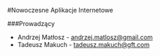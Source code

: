 #Nowoczesne Aplikacje Internetowe

###Prowadzący
* Andrzej Matłosz - andrzej.matlosz@gmail.com
* Tadeusz Makuch - tadeusz.makuch@gft.com